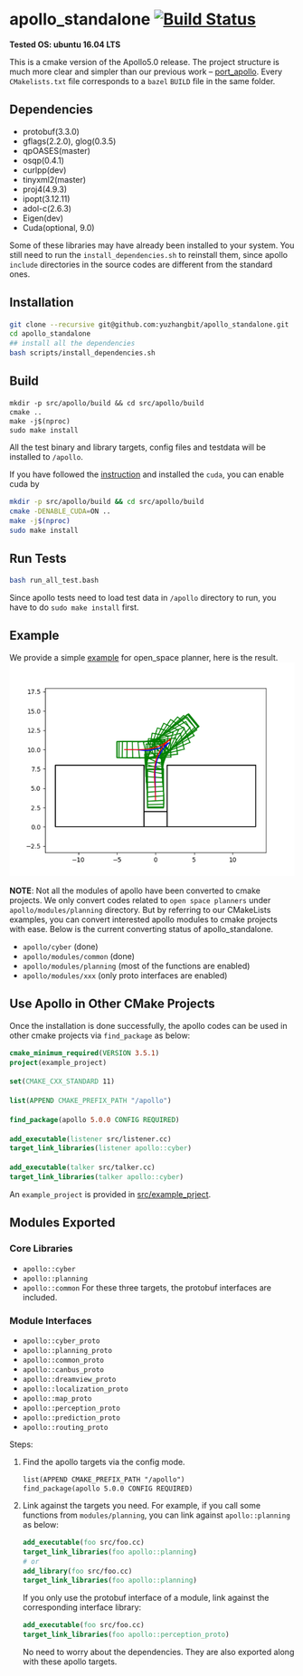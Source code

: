 # apollo_standalone [![Build Status](https://travis-ci.com/yuzhangbit/apollo_standalone.svg?token=Jmj6MSYSGZmX9ePjdawa&branch=master)](https://travis-ci.com/yuzhangbit/apollo_standalone)

**Tested OS: ubuntu 16.04 LTS**

This is a cmake version of the Apollo5.0 release. The project structure is much more clear and simpler than our previous work – [port_apollo](https://github.com/yuzhangbit/port_apollo).  Every `CMakelists.txt` file corresponds to a `bazel` `BUILD` file in the same folder.

## Dependencies

* protobuf(3.3.0)
* gflags(2.2.0), glog(0.3.5)
* qpOASES(master)
* osqp(0.4.1)
* curlpp(dev)
* tinyxml2(master)
* proj4(4.9.3)
* ipopt(3.12.11)
* adol-c(2.6.3)
* Eigen(dev)
* Cuda(optional, 9.0)

Some of these libraries may have already been installed to your system. You still need to run the `install_dependencies.sh` to reinstall them, since apollo `include` directories in the source codes are different from the standard ones. 


## Installation
```bash
git clone --recursive git@github.com:yuzhangbit/apollo_standalone.git
cd apollo_standalone
## install all the dependencies
bash scripts/install_dependencies.sh
```
## Build
```
mkdir -p src/apollo/build && cd src/apollo/build
cmake ..
make -j$(nproc)
sudo make install
```
All the test binary and library targets, config files and testdata will be installed to `/apollo`.

If you have followed the [instruction](https://yuzhangbit.github.io/tools/nvidia-driver-and-cuda9-installation/) and installed the `cuda`, you can enable cuda by

```bash
mkdir -p src/apollo/build && cd src/apollo/build
cmake -DENABLE_CUDA=ON ..
make -j$(nproc)
sudo make install
```

## Run Tests

```bash
bash run_all_test.bash
```

Since apollo tests need to load test data in `/apollo` directory to run, you have to do `sudo make install` first.

## Example
We provide a simple [example](./src/apollo/modules/planning/open_space/examples/open_space_demo.cpp) for open_space planner, here is the result.
![d](./src/apollo/modules/planning/open_space/examples/parking.png)

**NOTE**: Not all the modules of apollo have been converted to cmake projects. We only convert codes related to `open space planners` under `apollo/modules/planning` directory.  But by referring to our CMakeLists examples, you can convert interested apollo modules to cmake projects with ease.  Below is the current converting status of apollo_standalone.

* `apollo/cyber` (done)
* `apollo/modules/common`  (done)
* `apollo/modules/planning`  (most of the functions are enabled)
* `apollo/modules/xxx` (only proto interfaces are enabled)

## Use Apollo in Other CMake Projects
Once the installation is done successfully, the apollo codes can be used in other cmake projects via `find_package` as below:
```cmake
cmake_minimum_required(VERSION 3.5.1)
project(example_project)

set(CMAKE_CXX_STANDARD 11)

list(APPEND CMAKE_PREFIX_PATH "/apollo")

find_package(apollo 5.0.0 CONFIG REQUIRED)

add_executable(listener src/listener.cc)
target_link_libraries(listener apollo::cyber)

add_executable(talker src/talker.cc)
target_link_libraries(talker apollo::cyber)
```
An `example_project` is provided in [src/example_prject](src/example_prject).

## Modules Exported
### Core Libraries
* `apollo::cyber`
* `apollo::planning`
* `apollo::common`
For these three targets, the protobuf interfaces are included.
### Module Interfaces
* `apollo::cyber_proto`
* `apollo::planning_proto`
* `apollo::common_proto`
* `apollo::canbus_proto`
* `apollo::dreamview_proto`
* `apollo::localization_proto`
* `apollo::map_proto`
* `apollo::perception_proto`
* `apollo::prediction_proto`
* `apollo::routing_proto`


Steps:
1. Find the apollo targets via the config mode.
    ```
    list(APPEND CMAKE_PREFIX_PATH "/apollo")
    find_package(apollo 5.0.0 CONFIG REQUIRED)
    ```
2. Link against the targets you need. For example, if you call some functions from `modules/planning`, you can link against `apollo::planning` as below:
    ```cmake
    add_executable(foo src/foo.cc)
    target_link_libraries(foo apollo::planning)
    # or
    add_library(foo src/foo.cc)
    target_link_libraries(foo apollo::planning)
    ```
    If you only use the protobuf interface of a module, link against the corresponding interface library:
    ```cmake
    add_executable(foo src/foo.cc)
    target_link_libraries(foo apollo::perception_proto)
    ```
    No need to worry about the dependencies. They are also exported along with these apollo targets.






